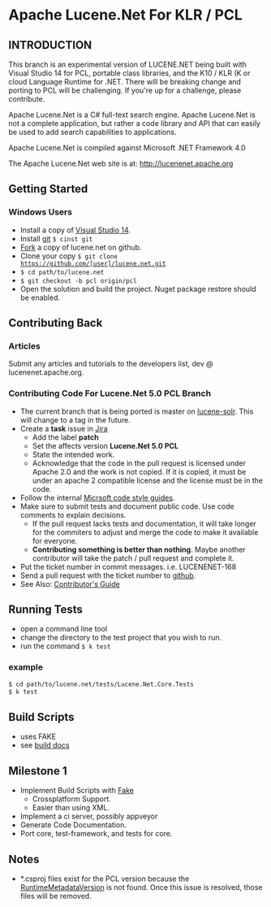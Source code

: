# Apache Lucene.Net For KLR / PCL

## INTRODUCTION

This branch is an experimental version of LUCENE.NET being built with Visual Studio 14 for PCL, portable class libraries, and the K10 / KLR (K or cloud Language Runtime for .NET.  There will be breaking change and porting to PCL will be challenging. If you're up for a challenge, please contribute. 

Apache Lucene.Net is a C# full-text search engine.  Apache Lucene.Net is not a complete application, 
but rather a code library and API that can easily be used to add search capabilities to applications.

Apache Lucene.Net is compiled against Microsoft .NET Framework 4.0

The Apache Lucene.Net web site is at:
  http://lucenenet.apache.org

## Getting Started

### Windows Users
 * Install a copy of [Visual Studio 14](http://blogs.msdn.com/b/visualstudio/archive/2014/07/08/visual-studio-14-ctp-2-available.aspx).
 * Install [git](https://chocolatey.org/packages?q=git) <code>$ cinst git</code>
 * [Fork](https://github.com/apache/lucene.net/fork) a copy of lucene.net on github. 
 * Clone your copy <code>$ git clone https://github.com/[user]/lucene.net.git</code>
 * <code>$ cd path/to/lucene.net</code>
 * <code>$ git checkout -b pcl origin/pcl </code>
 * Open the solution and build the project. Nuget package restore should be enabled.

## Contributing Back

### Articles
Submit any articles and tutorials to the developers list, dev @ lucenenet.apache.org.

### Contributing Code For Lucene.Net 5.0 PCL Branch
 * The current branch that is being ported is master on [lucene-solr](https://github.com/apache/lucene-solr). This will change to a tag in the future. 
 * Create a __task__ issue in [Jira](https://issues.apache.org/jira/browse/LUCENENET/) 
    * Add the label __patch__ 
    * Set the affects version __Lucene.Net 5.0 PCL__ 
    * State the intended work. 
 	* Acknowledge that the code in the pull request is licensed under Apache 2.0 and the work is not copied. If it is copied, it must be under an apache 2 compatible license and the license must be in the code.
 * Follow the internal [Micrsoft code style guides](http://blogs.msdn.com/b/brada/archive/2005/01/26/361363.aspx).
 * Make sure to submit tests and document public code. Use code comments to explain decisions. 
   * If the pull request lacks tests and documentation, it will take longer for the commiters to adjust and merge the code to make it available for everyone.
   * __Contributing something is better than nothing__. Maybe another contributor will take the patch / pull request and complete it. 
 * Put the ticket number in commit messages. i.e. LUCENENET-168
 * Send a pull request with the ticket number to [github](https://github.com/apache/lucene.net).
 * See Also: [Contributor's Guide](http://www.apache.org/dev/contributors)
  
## Running Tests

 * open a command line tool
 * change the directory to the test project that you wish to run.
 * run the command <code>$ k test</code>

 ### example

 ```bash
$ cd path/to/lucene.net/tests/Lucene.Net.Core.Tests
$ k test
 ```

## Build Scripts
 * uses FAKE
 * see [build docs](docs/build.md)


## Milestone 1
 * Implement Build Scripts with [Fake](http://fsharp.github.io/FAKE/)
 	* Crossplatform Support.
 	* Easier than using XML.
 * Implement a ci server, possibly appveyor
 * Generate Code Documentation.
 * Port core, test-framework, and tests for core. 

## Notes

 * *.csproj files exist for the PCL version because the [RuntimeMetadataVersion](http://forums.asp.net/p/1996333/5735820.aspx?Re+NETPortable+profile+throws+a+warning+CS8021+No+value+for+RuntimeMetadataVersion+found+) is not found. Once this issue is resolved, those files will be removed.


